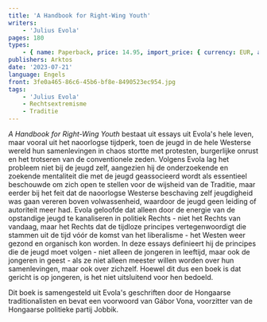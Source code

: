 ```yaml
---
title: 'A Handbook for Right-Wing Youth'
writers:
    - 'Julius Evola'
pages: 180
types:
    - { name: Paperback, price: 14.95, import_price: { currency: EUR, amount: 11.84 }, isbn: 978-1-912079-60-5 }
publishers: Arktos
date: '2023-07-21'
language: Engels
front: 3fe0a465-86c6-45b6-bf8e-8490523ec954.jpg
tags:
    - 'Julius Evola'
    - Rechtsextremisme
    - Traditie
---
```


*A Handbook for Right-Wing Youth* bestaat uit essays uit Evola's hele leven, maar vooral uit het naoorlogse tijdperk, toen de jeugd in de hele Westerse wereld hun samenlevingen in chaos stortte met protesten, burgerlijke onrust en het trotseren van de conventionele zeden. Volgens Evola lag het probleem niet bij de jeugd zelf, aangezien hij de onderzoekende en zoekende mentaliteit die met de jeugd geassocieerd wordt als essentieel beschouwde om zich open te stellen voor de wijsheid van de Traditie, maar eerder bij het feit dat de naoorlogse Westerse beschaving zelf jeugdigheid was gaan vereren boven volwassenheid, waardoor de jeugd geen leiding of autoriteit meer had. Evola geloofde dat alleen door de energie van de opstandige jeugd te kanaliseren in politiek Rechts - niet het Rechts van vandaag, maar het Rechts dat de tijdloze principes vertegenwoordigt die stammen uit de tijd vóór de komst van het liberalisme - het Westen weer gezond en organisch kon worden. In deze essays definieert hij de principes die de jeugd moet volgen - niet alleen de jongeren in leeftijd, maar ook de jongeren in geest - als ze niet alleen meester willen worden over hun samenlevingen, maar ook over zichzelf. Hoewel dit dus een boek is dat gericht is op jongeren, is het niet uitsluitend voor hen bedoeld.

Dit boek is samengesteld uit Evola's geschriften door de Hongaarse traditionalisten en bevat een voorwoord van Gábor Vona, voorzitter van de Hongaarse politieke partij Jobbik.

